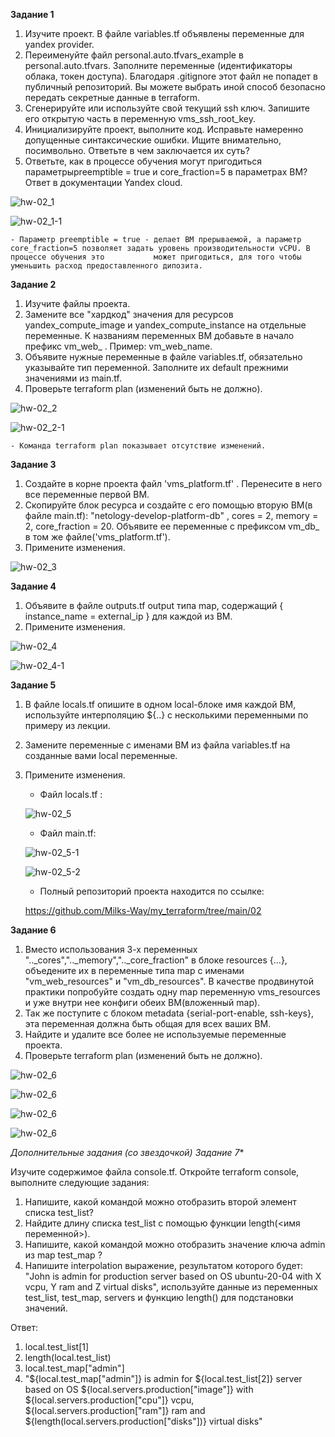 **Задание 1**

1. Изучите проект. В файле variables.tf объявлены переменные для yandex provider.
2. Переименуйте файл personal.auto.tfvars_example в personal.auto.tfvars. Заполните переменные (идентификаторы облака, токен доступа). Благодаря .gitignore этот файл не попадет в публичный репозиторий. Вы можете выбрать иной способ безопасно передать секретные данные в terraform.
3. Сгенерируйте или используйте свой текущий ssh ключ. Запишите его открытую часть в переменную vms_ssh_root_key.
4. Инициализируйте проект, выполните код. Исправьте намеренно допущенные синтаксические ошибки. Ищите внимательно, посимвольно. Ответьте в чем заключается их суть?
5. Ответьте, как в процессе обучения могут пригодиться параметрыpreemptible = true и core_fraction=5 в параметрах ВМ? Ответ в документации Yandex cloud.

![hw-02_1](./img/hw-02_1.png)

![hw-02_1-1](./img/hw-02_1-1.png)

    - Параметр preemptible = true - делает ВМ прерываемой, а параметр core_fraction=5 позволяет задать уровень производительности vCPU. В процессе обучения это           может пригодиться, для того чтобы уменьшить расход предоставленного дипозита.

**Задание 2**

1. Изучите файлы проекта.
2. Замените все "хардкод" значения для ресурсов yandex_compute_image и yandex_compute_instance на отдельные переменные. К названиям переменных ВМ добавьте в начало префикс vm_web_ . Пример: vm_web_name.
3. Объявите нужные переменные в файле variables.tf, обязательно указывайте тип переменной. Заполните их default прежними значениями из main.tf.
4. Проверьте terraform plan (изменений быть не должно).

![hw-02_2](./img/hw-02_2.png)

![hw-02_2-1](./img/hw-02_2-1.png)

    - Команда terraform plan показывает отсутствие изменений.

**Задание 3**

1. Создайте в корне проекта файл 'vms_platform.tf' . Перенесите в него все переменные первой ВМ.
2. Скопируйте блок ресурса и создайте с его помощью вторую ВМ(в файле main.tf): "netology-develop-platform-db" , cores = 2, memory = 2, core_fraction = 20. Объявите ее переменные с префиксом vm_db_ в том же файле('vms_platform.tf').
3. Примените изменения.

![hw-02_3](./img/hw-02_3.png)

**Задание 4**

1. Объявите в файле outputs.tf output типа map, содержащий { instance_name = external_ip } для каждой из ВМ.
2. Примените изменения.

![hw-02_4](./img/hw-02_4.png)

![hw-02_4-1](./img/hw-02_4-1.png)

**Задание 5**

1. В файле locals.tf опишите в одном local-блоке имя каждой ВМ, используйте интерполяцию ${..} с несколькими переменными по примеру из лекции.
2. Замените переменные с именами ВМ из файла variables.tf на созданные вами local переменные.
3. Примените изменения.

    - Файл locals.tf :

    ![hw-02_5](./img/hw-02_5.png)

    - Файл main.tf:

    ![hw-02_5-1](./img/hw-02_5-1.png)

    ![hw-02_5-2](./img/hw-02_5-2.png)

    - Полный репозиторий проекта находится по ссылке:

    https://github.com/Milks-Way/my_terraform/tree/main/02

**Задание 6**

1. Вместо использования 3-х переменных ".._cores",".._memory",".._core_fraction" в блоке resources {...}, объедените их в переменные типа map с именами "vm_web_resources" и "vm_db_resources". В качестве продвинутой практики попробуйте создать одну map переменную vms_resources и уже внутри нее конфиги обеих ВМ(вложенный map).
2. Так же поступите с блоком metadata {serial-port-enable, ssh-keys}, эта переменная должна быть общая для всех ваших ВМ.
3. Найдите и удалите все более не используемые переменные проекта.
4. Проверьте terraform plan (изменений быть не должно).

![hw-02_6](./img/hw-02_6.png)

![hw-02_6](./img/hw-02_6-1.png)

![hw-02_6](./img/hw-02_6-2.png)

![hw-02_6](./img/hw-02_6-3.png)

**Дополнительные задания (со звездочкой*) Задание 7**
    
Изучите содержимое файла console.tf. Откройте terraform console, выполните следующие задания:

1. Напишите, какой командой можно отобразить второй элемент списка test_list?
2. Найдите длину списка test_list с помощью функции length(<имя переменной>).
3. Напишите, какой командой можно отобразить значение ключа admin из map test_map ?
4. Напишите interpolation выражение, результатом которого будет: "John is admin for production server based on OS ubuntu-20-04 with X vcpu, Y ram and Z virtual disks", используйте данные из переменных test_list, test_map, servers и функцию length() для подстановки значений.

Ответ:

1. local.test_list[1]
2. length(local.test_list)
3. local.test_map["admin"]
4. "${local.test_map["admin"]} is admin for ${local.test_list[2]} server based on OS ${local.servers.production["image"]} with ${local.servers.production["cpu"]} vcpu, ${local.servers.production["ram"]} ram and ${length(local.servers.production["disks"])}  virtual disks"
